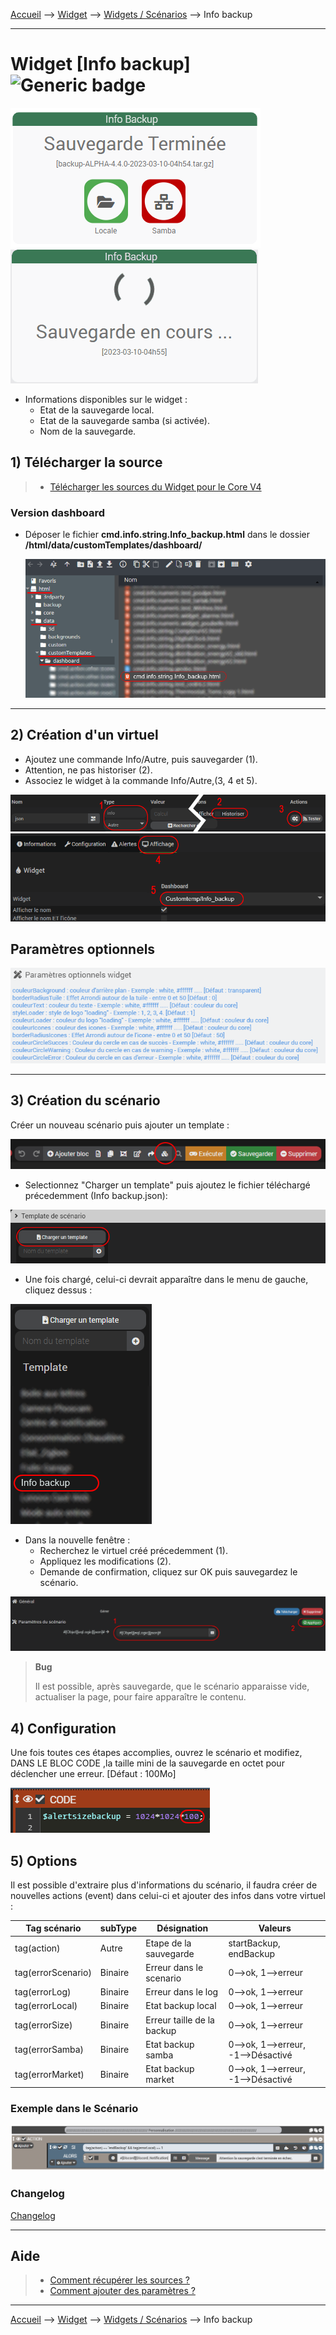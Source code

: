 
<a href="{{site.url}}/documentation">Accueil</a> --> <a href="{{site.url}}/documentation/{{site.widget}}">Widget</a> --> <a href="{{site.url}}/documentation/{{site.widget}}/fr_FR/widget_scenario">Widgets / Scénarios</a> --> Info backup

------------

# Widget [Info backup] ![Generic badge](https://img.shields.io/badge/Version-4.2%20%7C%204.3%20%7C%204.4%20Full%20JS-green.svg)

<img src="../../../images/info_backup/capture2_2.png" alt="Info backup" />
<img src="../../../images/info_backup/capture2.gif" alt="Info backup" />

- Informations disponibles sur le widget :
  - Etat de la sauvegarde local.
  - Etat de la sauvegarde samba (si activée).
  - Nom de la sauvegarde.

## 1) Télécharger la source

> - <a href="{{site.url_git}}/WIDGET_cmd.info.sting.info_backup" target="_blank">Télécharger les sources du Widget pour le Core V4</a>

### Version dashboard

- Déposer le fichier <b>cmd.info.string.Info_backup.html</b> dans le dossier <b>/html/data/customTemplates/dashboard/</b>

  <img src="../../../images/info_backup/capture3.png" alt="Téléchargement du widget" />

------------------------

## 2) Création d'un virtuel

- Ajoutez une commande Info/Autre, puis sauvegarder (1).
- Attention, ne pas historiser (2).
- Associez le widget à la commande Info/Autre,(3, 4 et 5).

<img src="../../../images/info_backup/installation_virtuel2.png" alt="Virtuel 1" />
<img src="../../../images/info_backup/installation_virtuel3.png" alt="Virtuel 2" />


## Paramètres optionnels

<img src="../../../images/info_backup/parametres.png" alt="Info backup" />

---------------------

## 3) Création du scénario

Créer un nouveau scénario puis ajouter un template :

<img src="../../../images/info_backup/scenario1.png" alt="Scénario 1" />

- Selectionnez "Charger un template" puis ajoutez le fichier téléchargé précedemment (Info backup.json):

<img src="../../../images/info_backup/scenario2.png" alt="Scénario 2" />


- Une fois chargé, celui-ci devrait apparaître dans le menu de gauche, cliquez dessus :

<img src="../../../images/info_backup/scenario3.png" alt="Scénario 3" />

- Dans la nouvelle fenêtre :
  - Recherchez le virtuel créé précedemment (1).
  - Appliquez les modifications (2).
  - Demande de confirmation, cliquez sur OK puis sauvegardez le scénario.

<img src="../../../images/info_backup/scenario4.png" alt="Scénario 4" />

> **Bug**
>
> Il est possible, après sauvegarde, que le scénario apparaisse vide, actualiser la page, pour faire apparaître le contenu.

## 4) Configuration
Une fois toutes ces étapes accomplies, ouvrez le scénario et modifiez, DANS LE BLOC CODE ,la taille mini de la sauvegarde en octet pour déclencher une erreur. [Défaut : 100Mo]

<img src="../../../images/info_backup/config1.png" alt="Config 2" />

## 5) Options

Il est possible d'extraire plus d'informations du scénario, il faudra créer de nouvelles actions (event) dans celui-ci et ajouter des infos dans votre virtuel :

| Tag scénario | subType | Désignation | Valeurs |
| --- | --- | --- | --- |
| tag(action) | Autre| Etape de la sauvegarde| startBackup, endBackup |
| tag(errorScenario) | Binaire | Erreur dans le scenario | 0-->ok, 1-->erreur |
| tag(errorLog) | Binaire | Erreur dans le log | 0-->ok, 1-->erreur |
| tag(errorLocal) | Binaire | Etat backup local | 0-->ok, 1-->erreur |
| tag(errorSize) | Binaire | Erreur taille de la backup | 0-->ok, 1-->erreur |
| tag(errorSamba) | Binaire | Etat backup samba | 0-->ok, 1-->erreur, -1-->Désactivé |
| tag(errorMarket) | Binaire | Etat backup market | 0-->ok, 1-->erreur, -1-->Désactivé |

### Exemple dans le Scénario

<img src="../../../images/info_backup/scenario5.png" alt="scenario5" />

### Changelog

<a href="./changelog">Changelog</a>

---------------------

## Aide
> - [Comment récupérer les sources ?]({{site.url}}/documentation/{{site.help}}/fr_FR/download)
> - [Comment ajouter des paramètres ?]({{site.url}}/documentation/{{site.help}}/fr_FR/application)

-------------------

<a href="{{site.url}}/documentation">Accueil</a> --> <a href="{{site.url}}/documentation/{{site.widget}}">Widget</a> --> <a href="{{site.url}}/documentation/{{site.widget}}/fr_FR/widget_scenario">Widgets / Scénarios</a> --> Info backup
